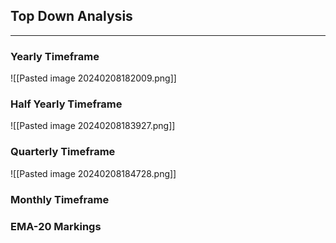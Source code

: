 ## Top Down Analysis
---
### Yearly Timeframe
![[Pasted image 20240208182009.png]]

### Half Yearly Timeframe
![[Pasted image 20240208183927.png]]

### Quarterly Timeframe
![[Pasted image 20240208184728.png]]

### Monthly Timeframe


### EMA-20 Markings
